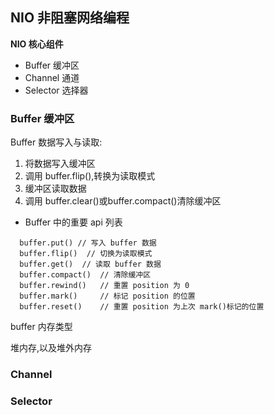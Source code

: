 ## NIO 非阻塞网络编程
**NIO 核心组件**
- Buffer 缓冲区
- Channel 通道
- Selector 选择器

### Buffer 缓冲区
Buffer 数据写入与读取:
1. 将数据写入缓冲区
2. 调用 buffer.flip(),转换为读取模式
3. 缓冲区读取数据
4. 调用 buffer.clear()或buffer.compact()清除缓冲区


- Buffer 中的重要 api 列表    

```  
  buffer.put() // 写入 buffer 数据
  buffer.flip()  // 切换为读取模式
  buffer.get()  // 读取 buffer 数据
  buffer.compact()  // 清除缓冲区
  buffer.rewind()   // 重置 position 为 0
  buffer.mark()     // 标记 position 的位置
  buffer.reset()    // 重置 position 为上次 mark()标记的位置
```

buffer 内存类型

  堆内存,以及堆外内存


### Channel


### Selector
